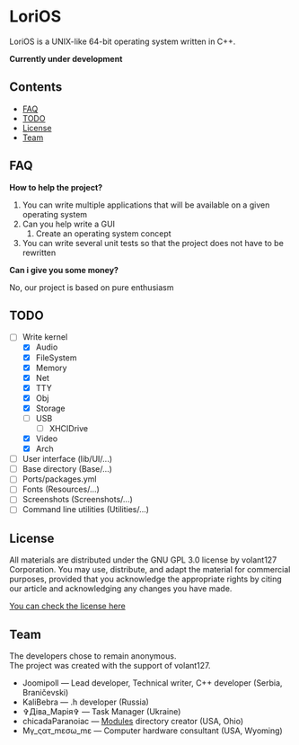 # LoriOS

LoriOS is a UNIX-like 64-bit operating system written in C++.

**Currently under development**

<!-- [![build status]()]() -->

## Contents
<!-- - [Usage](#1) -->
<!-- - [Beginning of work](#2) -->
- [FAQ](#3)
- [TODO](#4)
- [License](#5)
- [Team](#6)

<!-- ## <a name="1"> Usage</a> -->

<!-- ## <a name="2"> Beginning of work</a> -->

## <a name="3">FAQ</a>
**How to help the project?**

1. You can write multiple applications that will be available on a given operating system
2. Can you help write a GUI
    1. Create an operating system concept
3. You can write several unit tests so that the project does not have to be rewritten

**Can i give you some money?**

No, our project is based on pure enthusiasm

## <a name="4">TODO</a>

- [ ] Write kernel
    - [x] Audio
    - [x] FileSystem
    - [x] Memory
    - [x] Net
    - [x] TTY
    - [x] Obj
    - [x] Storage
    - [ ] USB
        - [ ] XHCIDrive 
    - [x] Video
    - [x] Arch
- [ ] User interface (lib/UI/...)
- [ ] Base directory (Base/...)
- [ ] Ports/packages.yml
- [ ] Fonts (Resources/...)
- [ ] Screenshots (Screenshots/...)
- [ ] Command line utilities (Utilities/...)

## <a name="5">License</a>
All materials are distributed under the GNU GPL 3.0 license by volant127 Corporation. You may use, distribute, and adapt the material for commercial purposes, provided that you acknowledge the appropriate rights by citing our article and acknowledging any changes you have made.

[You can check the license here](LICENSE)

## <a name="6">Team</a>
The developers chose to remain anonymous. <br>
The project was created with the support of volant127.

- Joomipoll — Lead developer, Technical writer, C++ developer (Serbia, Braničevski)
- KaliBebra — .h developer (Russia)
- ✞Дiва_Марiя✞ — Task Manager (Ukraine)
- chicadaParanoiac — [Modules](./Kernel/Modules/) directory creator (USA, Ohio)
- Mγ_ςατ_mεσω_mε — Computer hardware consultant (USA, Wyoming)
